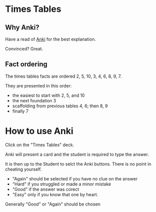 # Times Tables #

## Why Anki? ##

Have a read of [Anki](https://docs.ankiweb.net/background.html) for the best explanation.

Convinced? Great.

## Fact ordering ##

The times tables facts are ordered 2, 5, 10, 3, 4, 6, 8, 9, 7.

They are presented in this order:
* the easiest to start with 2, 5, and 10
* the next foundation 3
* scaffolding from previous tables 4, 6; then 8, 9
* finally 7

# How to use Anki #

Click on the "Times Tables" deck.

Anki will present a card and the student is required to type the answer.

It is then up to the Student to selct the Anki buttons. There is no point in cheating yourself.
* "Again" should be selected if you have no clue on the answer
* "Hard" if you struggled or made a minor mistake
* "Good" if the answer was corect
* "Easy" only if you know that one by heart.

Generally "Good" or "Again" should be chosen

